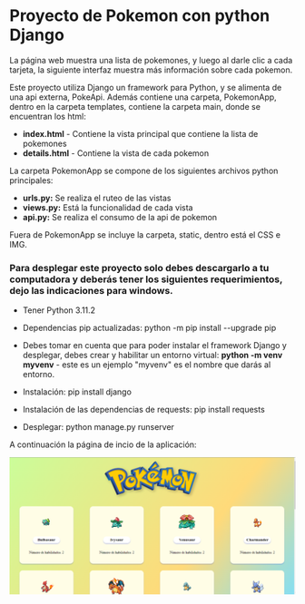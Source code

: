 <h1> Proyecto de Pokemon con python Django </h1>

La página web muestra una lista de pokemones, y luego al darle clic a cada tarjeta, la siguiente interfaz muestra más información sobre cada pokemon.

Este proyecto utiliza Django un framework para Python, y se alimenta de una api externa, PokeApi. Además contiene una carpeta, PokemonApp, dentro en la carpeta templates, contiene la carpeta main, donde se encuentran los html: 

- **index.html** - Contiene la vista principal que contiene la lista de pokemones
- **details.html** - Contiene la vista de cada pokemon

La carpeta PokemonApp se compone de los siguientes archivos python principales: 
- **urls.py:** Se realiza el ruteo de las vistas 
- **views.py:** Está la funcionalidad de cada vista
- **api.py:** Se realiza el consumo de la api de pokemon

Fuera de PokemonApp se incluye la carpeta, static, dentro está el CSS e IMG. 

<h3>Para desplegar este proyecto solo debes descargarlo a tu computadora y deberás tener los siguientes requerimientos, dejo las indicaciones para windows.</h3>

- Tener Python 3.11.2

- Dependencias pip actualizadas: python -m pip install --upgrade pip
- Debes tomar en cuenta que para poder instalar el framework Django y desplegar, debes crear y habilitar un entorno virtual: **python -m venv myvenv** - este es un ejemplo "myvenv" es el nombre que darás al entorno.

- Instalación: pip install django

- Instalación de las dependencias de requests: pip install requests

- Desplegar: python manage.py runserver 

A continuación la página de incio de la aplicación:

![Ejemplo de imagen local](captura_pokemon.png)




